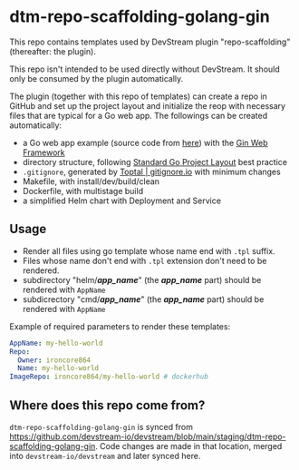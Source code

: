 # dtm-repo-scaffolding-golang-gin

This repo contains templates used by DevStream plugin "repo-scaffolding" (thereafter: the plugin).

This repo isn't intended to be used directly without DevStream. It should only be consumed by the plugin automatically.

The plugin (together with this repo of templates) can create a repo in GitHub and set up the project layout and initialize the reop with necessary files that are typical for a Go web app. The followings can be created automatically:

- a Go web app example (source code from [here](https://go.dev/doc/tutorial/web-service-gin)) with the [Gin Web Framework](https://github.com/gin-gonic/gin)
- directory structure, following [Standard Go Project Layout](https://github.com/golang-standards/project-layout) best practice
- `.gitignore`, generated by [Toptal | gitignore.io](https://www.toptal.com/developers/gitignore/api/go,vim,macos,visualstudiocode) with minimum changes
- Makefile, with install/dev/build/clean
- Dockerfile, with multistage build
- a simplified Helm chart with Deployment and Service

## Usage

- Render all files using go template whose name end with `.tpl` suffix.
- Files whose name don't end with `.tpl` extension don't need to be rendered.
- subdirectory "helm/**_app_name_**" (the **_app_name_** part) should be rendered with `AppName`
- subdicrectory "cmd/**_app_name_**" (the **_app_name_** part) should be rendered with `AppName`

Example of required parameters to render these templates:

```yaml
AppName: my-hello-world
Repo:
  Owner: ironcore864
  Name: my-hello-world
ImageRepo: ironcore864/my-hello-world # dockerhub
```

## Where does this repo come from?

`dtm-repo-scaffolding-golang-gin` is synced from https://github.com/devstream-io/devstream/blob/main/staging/dtm-repo-scaffolding-golang-gin. 
Code changes are made in that location, merged into `devstream-io/devstream` and later synced here.
